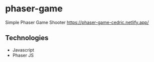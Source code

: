 # phaser-game

Simple Phaser Game Shooter
https://phaser-game-cedric.netlify.app/

## Technologies
* Javascript
* Phaser JS
